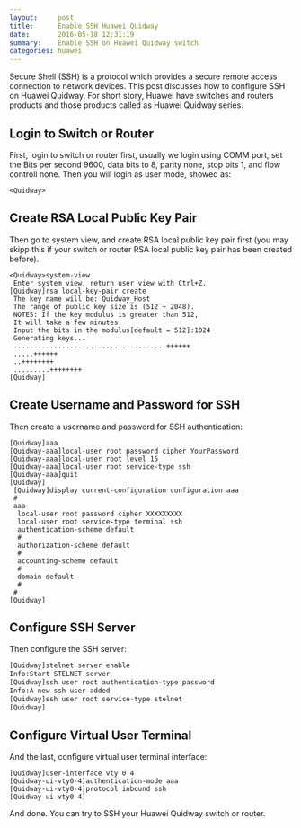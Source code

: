 ```yaml
---
layout:     post
title:      Enable SSH Huawei Quidway
date:       2016-05-18 12:31:19
summary:    Enable SSH on Huawei Quidway switch
categories: huawei
---
```


Secure Shell (SSH) is a protocol which provides a secure remote access connection to network devices. This post discusses how to configure SSH on Huawei Quidway. For short story, Huawei have switches and routers products and those products called as Huawei Quidway series.

Login to Switch or Router
------------------------
First, login to switch or router first, usually we login using COMM port, set the Bits per second 9600, data bits to 8, parity none, stop bits 1, and flow controll none. Then you will login as user mode, showed as:
```
<Quidway>
```
Create RSA Local Public Key Pair
------------------------
Then go to system view, and create RSA local public key pair first (you may skipp this if your switch or router RSA local public key pair has been created before).
```
<Quidway>system-view
 Enter system view, return user view with Ctrl+Z.
[Quidway]rsa local-key-pair create
 The key name will be: Quidway_Host
 The range of public key size is (512 ~ 2048).
 NOTES: If the key modulus is greater than 512,
 It will take a few minutes.
 Input the bits in the modulus[default = 512]:1024
 Generating keys...
 ......................................++++++
 .....++++++
 ..++++++++
 .........++++++++
[Quidway]
```
Create Username and Password for SSH
------------------------
Then create a username and password for SSH authentication:
```
[Quidway]aaa
[Quidway-aaa]local-user root password cipher YourPassword
[Quidway-aaa]local-user root level 15
[Quidway-aaa]local-user root service-type ssh
[Quidway-aaa]quit
[Quidway]
 [Quidway]display current-configuration configuration aaa
 #
 aaa
  local-user root password cipher XXXXXXXXX
  local-user root service-type terminal ssh
  authentication-scheme default
  #
  authorization-scheme default
  #
  accounting-scheme default
  #
  domain default
  #
 #
[Quidway]
```
Configure SSH Server
------------------------
Then configure the SSH server:
```sh
[Quidway]stelnet server enable
Info:Start STELNET server
[Quidway]ssh user root authentication-type password
Info:A new ssh user added
[Quidway]ssh user root service-type stelnet
[Quidway]
```
Configure Virtual User Terminal
------------------------
And the last, configure virtual user terminal interface:
```
[Quidway]user-interface vty 0 4
[Quidway-ui-vty0-4]authentication-mode aaa
[Quidway-ui-vty0-4]protocol inbound ssh
[Quidway-ui-vty0-4]
```
And done. You can try to SSH your Huawei Quidway switch or router.
